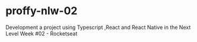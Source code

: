 # proffy-nlw-02
Development a project using Typescript ,React and React Native in the Next Level Week #02 - Rocketseat
